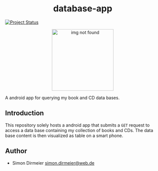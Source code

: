 <h1 align="center"> database-app </h1>

[![Project Status](http://www.repostatus.org/badges/latest/inactive.svg)](http://www.repostatus.org/#inactive)

<div align="center" >
 <img src="https://rawgit.com/dirmeier/database-app/master/_fig/demo_full.jpg" alt="img not found" width="200">
</div>

A android app for querying my book and CD data bases.

## Introduction

This repository solely hosts a android app that submits a `GET` request to access a data base containing my collection of books and CDs.
The data base content is then visualized as table on a smart phone.

## Author

* Simon Dirmeier <a href="mailto:simon.dirmeier@web.de">simon.dirmeier@web.de</a>
